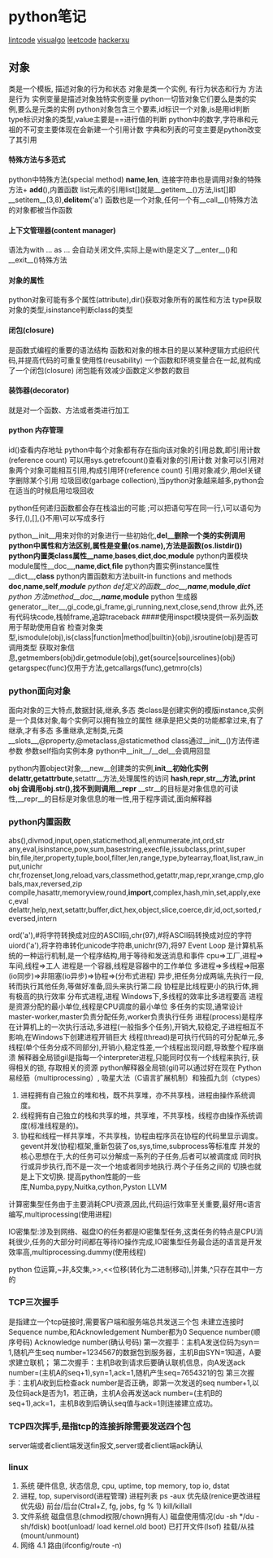 # python笔记

[lintcode](http://www.lintcode.com/)
[visualgo](http://visualgo.net/index.html)
[leetcode](https://leetcode.com/)
[hackerxu](http://hackerxu.com/Twd/)
## 对象
类是一个模板, 描述对象的行为和状态
对象是类一个实例, 有行为状态和行为
方法是行为
实例变量是描述对象独特实例变量
python一切皆对象它们要么是类的实例,要么是元类的实例
python对象包含三个要素,id标识一个对象,is是用id判断
type标识对象的类型,value主要是==进行值的判断
python中的数字,字符串和元祖的不可变主要体现在会新建一个引用计数
字典和列表的可变主要是python改变了其引用

#### 特殊方法与多范式
python中特殊方法(special method) __name__,__len__,
连接字符串也是调用对象的特殊方法+ __add__(),内置函数
list元素的引用list[]就是__getitem__()方法,list[]即__setitem__(3,8),__delitem__('a')
函数也是一个对象,任何一个有__call__()特殊方法的对象都被当作函数
#### 上下文管理器(content manager)
语法为with ... as ...
会自动关闭文件,实际上是with是定义了__enter__()和__exit__()特殊方法
#### 对象的属性
python对象可能有多个属性(attribute),dir()获取对象所有的属性和方法
type获取对象的类型,isinstance判断class的类型
#### 闭包(closure)
是函数式编程的重要的语法结构
函数和对象的根本目的是以某种逻辑方式组织代码,并提高代码的可重复使用性(reusability)
一个函数和环境变量合在一起,就构成了一个闭包(closure)
闭包能有效减少函数定义参数的数目
#### 装饰器(decorator)
就是对一个函数、方法或者类进行加工
#### python 内存管理
id()查看内存地址
python中每个对象都有存在指向该对象的引用总数,即引用计数(reference count)
可以用sys.getrefcount()查看对象的引用计数
对象可以引用对象两个对象可能相互引用,构成引用环(reference count)
引用对象减少,用del关键字删除某个引用
垃圾回收(garbage collection),当python对象越来越多,python会在适当的时候启用垃圾回收

python任何递归函数都会存在栈溢出的可能
;可以把语句写在同一行,\可以语句为多行,(),[],{}不用\可以写成多行

python__init__用来对你的对象进行一些初始化,__del__删除一个类的实例调用
python中属性和方法区别,属性是变量(os.name),方法是函数(os.listdir())
python内置类class属性__name__,__bases__,__dict__,__doc__,__module__
python内置模块module属性__doc__,__name__,__dict__,__file__
python内置实例instance属性__dict__,__class__
python内置函数和方法built-in functions and methods __doc__,__name__,__self__,*__module__
python def定义的函数__doc__,__name__,*__module__,*__dict__
python 方法method__doc__,__name__,*__module__
python 生成器generator__iter__,gi_code,gi_frame,gi_running,next,close,send,throw
此外,还有代码块code,栈帧frame,追踪traceback
####使用inspct模块提供一系列函数用于帮助使用自省
检查对象类型,ismodule(obj),is{class|function|method|builtin}(obj),isroutine(obj)是否可调用类型
获取对象信息,getmembers(obj)dir,getmodule(obj),get{source|sourcelines}(obj)
getargspec(func)仅用于方法,getcallargs(func),getmro(cls)
### python面向对象
面向对象的三大特点,数据封装,继承,多态
类class是创建实例的模版instance,实例是一个具体对象,每个实例可以拥有独立的属性
继承是把父类的功能都拿过来,有了继承,才有多态
多重继承,定制类,元类__slots__,@property,@metaclass,@staticmethod
class通过__init__()方法传递参数
参数self指向实例本身
python中__init__/__del__会调用回显

python内置object对象,__new__创建类的实例,__init__初始化实例
__delattr__,getattrbute__,setattr__方法,处理属性的访问
__hash__,__repr__,__str__方法,print obj 会调用obj.__str__(),找不到则调用__repr__
__str__的目标是对象信息的可读性,__repr__的目标是对象信息的唯一性,用于程序调试,面向解释器

### python内置函数
abs(),divmod,input,open,staticmethod,all,enmumerate,int,ord,str
any,eval,isinstance,pow,sum,basestring,execfile,issubclass,print,super
bin,file,iter,property,tuple,bool,filter,len,range,type,bytearray,float,list,raw_input,unichr
chr,frozenset,long,reload,vars,classmethod,getattr,map,repr,xrange,cmp,globals,max,reversed,zip
compile,hasattr,memoryview,round,__import__,complex,hash,min,set,apply,exec,eval
delattr,help,next,setattr,buffer,dict,hex,object,slice,coerce,dir,id,oct,sorted,reversed,intern

ord('a'),#将字符转换成对应的ASCII码,chr(97),#将ASCII码转换成对应的字符
uiord('a'),将字符串转化unicode字符串,unichr(97),将97
Event Loop 是计算机系统的一种运行机制,是一个程序结构,用于等待和发送消息和事件
cpu=>工厂,进程=>车间,线程=>工人
进程是一个容器,线程是容器中的工作单位
多进程=>多线程=>阻塞(io同步)=>非阻塞(io异步)=>协程=>(分布式进程)
异步,把任务分成两端,先执行一段,转而执行其他任务,等做好准备,回头来执行第二段
协程是比线程更小的执行体,拥有极高的执行效率
分布式进程,进程
Windows下,多线程的效率比多进程要高
进程是资源分配的最小单位,线程是CPU调度的最小单位
多任务的实现,通常设计master-worker,master负责分配任务,worker负责执行任务
进程(process)是程序在计算机上的一次执行活动,多进程(一般指多个任务),开销大,较稳定,子进程相互不影响,在Windows下创建进程开销巨大
线程(thread)是可执行代码的可分配单元,多线程(单个任务分成不同部分),开销小,稳定性差,一个线程出现问题,导致整个程序崩溃
解释器全局锁gil是指每一个interpreter进程,只能同时仅有一个线程来执行, 获得相关的锁, 存取相关的资源
python解释器全局锁(gil)可以通过好在现在 Python 易经筋（multiprocessing）, 吸星大法（C语言扩展机制）和独孤九剑（ctypes）
1. 进程拥有自己独立的堆和栈，既不共享堆，亦不共享栈，进程由操作系统调度。
2. 线程拥有自己独立的栈和共享的堆，共享堆，不共享栈，线程亦由操作系统调度(标准线程是的)。
3. 协程和线程一样共享堆，不共享栈，协程由程序员在协程的代码里显示调度。
gevent并发(协程)框架,重新包装了os,sys,time,subprocess等标准库
并发的核心思想在于,大的任务可以分解成一系列的子任务,后者可以被调度成 同时执行或异步执行,而不是一次一个地或者同步地执行.两个子任务之间的 切换也就是上下文切换.
提高python性能的一些库,Numba,pypy,Nuitka,cython,Pyston  LLVM

计算密集型任务由于主要消耗CPU资源,因此,代码运行效率至关重要,最好用c语言编写,multiprocessing(使用进程)

IO密集型:涉及到网络、磁盘IO的任务都是IO密集型任务,这类任务的特点是CPU消耗很少,任务的大部分时间都在等待IO操作完成,IO密集型任务最合适的语言是开发效率高,multiprocessing.dummy(使用线程)

python 位运算,~非,&交集,>>,<<位移(转化为二进制移动),|并集,^只存在其中一方的
### TCP三次握手
是指建立一个tcp链接时,需要客户端和服务端总共发送三个包
未建立连接时Sequence numbe,和Acknowledgement Number都为0
Sequence number(顺序号码) Acknowledge number(确认号码)
第一次握手：主机A发送位码为syn＝1,随机产生seq number=1234567的数据包到服务器，主机B由SYN=1知道，A要求建立联机；
第二次握手：主机B收到请求后要确认联机信息，向A发送ack number=(主机A的seq+1),syn=1,ack=1,随机产生seq=7654321的包
第三次握手：主机A收到后检查ack number是否正确，即第一次发送的seq number+1,以及位码ack是否为1，若正确，主机A会再发送ack number=(主机B的seq+1),ack=1，主机B收到后确认seq值与ack=1则连接建立成功。
### TCP四次挥手,是指tcp的连接拆除需要发送四个包
server端或者client端发送fin报文,server或者client端ack确认

### linux
1. 系统
硬件信息, 状态信息,
cpu, uptime, top
memory, top
io, dstat
2. 进程, top, supervisord(进程管理)
进程列表 ps -aux
优先级(renice更改进程优先级)
前台/后台(Ctral+Z, fg, jobs, fg % 1)
kill/killall
3. 文件系统
磁盘信息(chmod权限/chown拥有人)
磁盘使用情况(du -sh */du -sh/fdisk)
boot(unload/ load kernel.old boot)
已打开文件(lsof)
挂载/从挂(mount/unmount)
4. 网络
4.1 路由(ifconfig/route -n)


